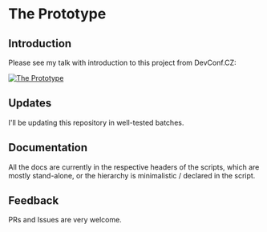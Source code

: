 # The Prototype

## Introduction

Please see my talk with introduction to this project from DevConf.CZ:

[![The Prototype](https://res.cloudinary.com/marcomontalbano/image/upload/v1633702082/video_to_markdown/images/youtube--gUjwSj6iypw-c05b58ac6eb4c4700831b2b3070cd403.jpg)](https://www.youtube.com/watch?v=gUjwSj6iypw&ab_channel=DevConf "The Prototype")

## Updates

I'll be updating this repository in well-tested batches.

## Documentation

All the docs are currently in the respective headers of the scripts, which are mostly stand-alone, or the hierarchy is minimalistic / declared in the script.

## Feedback

PRs and Issues are very welcome.


